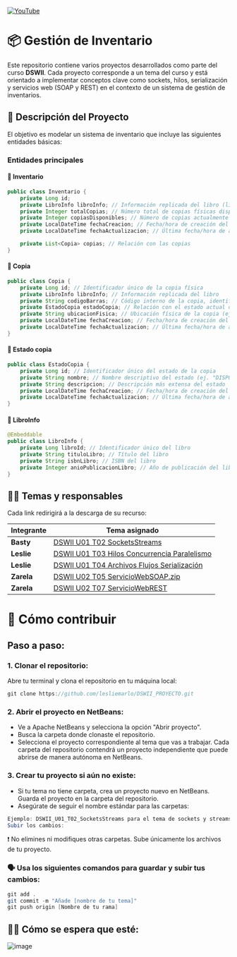 [![YouTube](https://upload.wikimedia.org/wikipedia/commons/4/42/YouTube_icon_%282013-2017%29.png)](https://youtu.be/nAQf4VeFQDQ?si=7i9ioU0BrvWb4xdX)

# 📦 Gestión de Inventario

Este repositorio contiene varios proyectos desarrollados como parte del curso **DSWII**. Cada proyecto corresponde a un tema del curso y está orientado a implementar conceptos clave como sockets, hilos, serialización y servicios web (SOAP y REST) en el contexto de un sistema de gestión de inventarios.

## 📝 Descripción del Proyecto

El objetivo es modelar un sistema de inventario que incluye las siguientes entidades básicas:

### Entidades principales

#### 📄 Inventario
```java
public class Inventario {
    private Long id;
    private LibroInfo libroInfo; // Información replicada del libro (libroId, tituloLibro, isbnLibro, anioPublicacionLibro)
    private Integer totalCopias; // Número total de copias físicas disponibles
    private Integer copiasDisponibles; // Número de copias actualmente disponibles (no prestadas, no dañadas)
    private LocalDateTime fechaCreacion; // Fecha/hora de creación del registro
    private LocalDateTime fechaActualizacion; // Última fecha/hora de actualización del registro

    private List<Copia> copias; // Relación con las copias
}
```
#### 📄 Copia
```java
public class Copia {
    private Long id; // Identificador único de la copia física
    private LibroInfo libroInfo; // Información replicada del libro
    private String codigoBarras; // Código interno de la copia, identificador único
    private EstadoCopia estadoCopia; // Relación con el estado actual de la copia
    private String ubicacionFisica; // Ubicación física de la copia (ej. "Estante A3", "Bodega", etc.)
    private LocalDateTime fechaCreacion; // Fecha/hora de creación del registro
    private LocalDateTime fechaActualizacion; // Última fecha/hora de actualización del registro
}
```
#### 📄 Estado copia
```java
public class EstadoCopia {
    private Long id; // Identificador único del estado de la copia
    private String nombre; // Nombre descriptivo del estado (ej. "DISPONIBLE", "PRESTADA")
    private String descripcion; // Descripción más extensa del estado
    private LocalDateTime fechaCreacion; // Fecha/hora de creación del registro
    private LocalDateTime fechaActualizacion; // Última fecha/hora de actualización del registro
}
```
#### 📄 LibroInfo
```java
@Embeddable
public class LibroInfo {
    private Long libroId; // Identificador único del libro
    private String tituloLibro; // Título del libro
    private String isbnLibro; // ISBN del libro
    private Integer anioPublicacionLibro; // Año de publicación del libro
}

```
## 👩‍💻 Temas y responsables

Cada link redirigirá a la descarga de su recurso:

| **Integrante** | **Tema asignado**                                                                 |
|-----------------|-----------------------------------------------------------------------------------|
| **Basty**       | [DSWII U01 T02 SocketsStreams](https://cibertecedu-my.sharepoint.com/:u:/g/personal/i202030255_cibertec_edu_pe/EYNjHRYeOcVCmN-mui-cq1wB5MX3tx1LlRewQreqmabViA?e=ngIGLH)                   |
| **Leslie**      | [DSWII U01 T03 Hilos Concurrencia Paralelismo](https://cibertecedu-my.sharepoint.com/:u:/g/personal/i202030255_cibertec_edu_pe/EafXpIkEJgNGho5vKPyzuXEBraCWuJfUvXX2L9V37BGr6g?e=09a1os) |
| **Leslie**      | [DSWII U01 T04 Archivos Flujos Serialización](https://cibertecedu-my.sharepoint.com/:u:/g/personal/i202030255_cibertec_edu_pe/EcWpzyDX8CVFkRRDzQk-edIBIG08AZVWcYhR7eIacIbNCQ?e=C8bgi4) |
| **Zarela**      | [DSWII U02 T05 ServicioWebSOAP.zip](https://cibertecedu-my.sharepoint.com/:u:/g/personal/i202030255_cibertec_edu_pe/EZYyML3S2sBEumhOndyQlN4B7PKcwTZOFe6QJ6PzfqcLVA?e=IZ0peC)           |
| **Zarela**      | [DSWII U02 T07 ServicioWebREST](https://cibertecedu-my.sharepoint.com/:u:/g/personal/i202030255_cibertec_edu_pe/EdsguJ40vEhPkad6NpT9i14BaT66cjFmPjuBW1KUdsFBlQ?e=v9Am5l)                 |

# 🚀 Cómo contribuir

## Paso a paso:
### 1. Clonar el repositorio:
Abre tu terminal y clona el repositorio en tu máquina local:

```java
git clone https://github.com/lesliemarlo/DSWII_PROYECTO.git
```

### 2. Abrir el proyecto en NetBeans:

- Ve a Apache NetBeans y selecciona la opción "Abrir proyecto".
- Busca la carpeta donde clonaste el repositorio.
- Selecciona el proyecto correspondiente al tema que vas a trabajar. Cada carpeta del repositorio contendrá un proyecto independiente que puede abrirse de manera autónoma en NetBeans.
### 3. Crear tu proyecto si aún no existe:

- Si tu tema no tiene carpeta, crea un proyecto nuevo en NetBeans. Guarda el proyecto en la carpeta del repositorio.
- Asegúrate de seguir el nombre estándar para las carpetas:
```java
Ejemplo: DSWII_U01_T02_SocketsStreams para el tema de sockets y streams.
Subir los cambios:
```

❗ No elimines ni modifiques otras carpetas. Sube únicamente los archivos de tu proyecto.

### 🗣 Usa los siguientes comandos para guardar y subir tus cambios:
```java
git add .
git commit -m "Añade [nombre de tu tema]"
git push origin [Nombre de tu rama]
```

## 🐱‍🐉 Cómo se espera que esté:
![image](https://github.com/user-attachments/assets/41655d7d-ec4b-46b5-b994-6429053f28d7)

